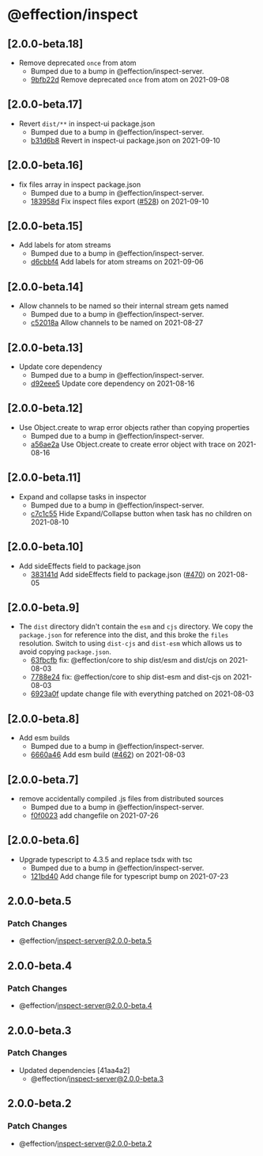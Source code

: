 # @effection/inspect

## \[2.0.0-beta.18]

- Remove deprecated `once` from atom
  - Bumped due to a bump in @effection/inspect-server.
  - [9bfb22d](https://github.com/thefrontside/effection/commit/9bfb22dfb9e52697678e7af8a78308232cc9a441) Remove deprecated `once` from atom on 2021-09-08

## \[2.0.0-beta.17]

- Revert `dist/**` in inspect-ui package.json
  - Bumped due to a bump in @effection/inspect-server.
  - [b31d6b8](https://github.com/thefrontside/effection/commit/b31d6b87ac193f4489f4f006673e1f6ed58f0008) Revert  in inspect-ui package.json on 2021-09-10

## \[2.0.0-beta.16]

- fix files array in inspect package.json
  - Bumped due to a bump in @effection/inspect-server.
  - [183958d](https://github.com/thefrontside/effection/commit/183958d92c9f056bd916b2acf172436da5f858a7) Fix inspect files export ([#528](https://github.com/thefrontside/effection/pull/528)) on 2021-09-10

## \[2.0.0-beta.15]

- Add labels for atom streams
  - Bumped due to a bump in @effection/inspect-server.
  - [d6cbbf4](https://github.com/thefrontside/effection/commit/d6cbbf4efed3c3c6b7e08a4c9c220eabd7630277) Add labels for atom streams on 2021-09-06

## \[2.0.0-beta.14]

- Allow channels to be named so their internal stream gets named
  - Bumped due to a bump in @effection/inspect-server.
  - [c52018a](https://github.com/thefrontside/effection/commit/c52018a1035d551cef76a757d1dc29781b59c851) Allow channels to be named on 2021-08-27

## \[2.0.0-beta.13]

- Update core dependency
  - Bumped due to a bump in @effection/inspect-server.
  - [d92eee5](https://github.com/thefrontside/effection/commit/d92eee594fdb8dc6d8ab6a37b6aa362122e63f6e) Update core dependency on 2021-08-16

## \[2.0.0-beta.12]

- Use Object.create to wrap error objects rather than copying properties
  - Bumped due to a bump in @effection/inspect-server.
  - [a56ae2a](https://github.com/thefrontside/effection/commit/a56ae2af8a6247697b8b6253bd35b6d9e569613d) Use Object.create to create error object with trace on 2021-08-16

## \[2.0.0-beta.11]

- Expand and collapse tasks in inspector
  - Bumped due to a bump in @effection/inspect-server.
  - [c7c1c55](https://github.com/thefrontside/effection/commit/c7c1c553fe2760ad5fdfe11aac04fa664977675e) Hide Expand/Collapse button when task has no children on 2021-08-10

## \[2.0.0-beta.10]

- Add sideEffects field to package.json
  - [383141d](https://github.com/thefrontside/effection/commit/383141dc556c6a781d98087f3b68085d5eb31173) Add sideEffects field to package.json ([#470](https://github.com/thefrontside/effection/pull/470)) on 2021-08-05

## \[2.0.0-beta.9]

- The `dist` directory didn't contain the `esm` and `cjs` directory. We copy the `package.json` for reference into the dist, and this broke the `files` resolution. Switch to using `dist-cjs` and `dist-esm` which allows us to avoid copying `package.json`.
  - [63fbcfb](https://github.com/thefrontside/effection/commit/63fbcfb8151bb7434f1cb8c58bfed25012ad2727) fix: @effection/core to ship dist/esm and dist/cjs on 2021-08-03
  - [7788e24](https://github.com/thefrontside/effection/commit/7788e2408bcff8180b24ce497043283c97b6dbaa) fix: @effection/core to ship dist-esm and dist-cjs on 2021-08-03
  - [6923a0f](https://github.com/thefrontside/effection/commit/6923a0fa1a84cd0788f8c9c1600ccf7539b08bbf) update change file with everything patched on 2021-08-03

## \[2.0.0-beta.8]

- Add esm builds
  - Bumped due to a bump in @effection/inspect-server.
  - [6660a46](https://github.com/thefrontside/effection/commit/6660a466a50c9b9c36829c2d52448ebbc0e7e6fb) Add esm build ([#462](https://github.com/thefrontside/effection/pull/462)) on 2021-08-03

## \[2.0.0-beta.7]

- remove accidentally compiled .js files from distributed sources
  - Bumped due to a bump in @effection/inspect-server.
  - [f0f0023](https://github.com/thefrontside/effection/commit/f0f002354743ae6d6f69bfe6df28ddc11d0f8be0) add changefile on 2021-07-26

## \[2.0.0-beta.6]

- Upgrade typescript to 4.3.5 and replace tsdx with tsc
  - Bumped due to a bump in @effection/inspect-server.
  - [121bd40](https://github.com/thefrontside/effection/commit/121bd40e17609a82bce649c5fed34ee0754681b7) Add change file for typescript bump on 2021-07-23

## 2.0.0-beta.5

### Patch Changes

- @effection/inspect-server@2.0.0-beta.5

## 2.0.0-beta.4

### Patch Changes

- @effection/inspect-server@2.0.0-beta.4

## 2.0.0-beta.3

### Patch Changes

- Updated dependencies \[41aa4a2]
  - @effection/inspect-server@2.0.0-beta.3

## 2.0.0-beta.2

### Patch Changes

- @effection/inspect-server@2.0.0-beta.2
